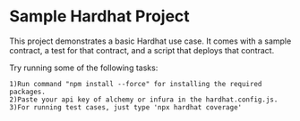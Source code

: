 # Sample Hardhat Project

This project demonstrates a basic Hardhat use case. It comes with a sample contract, a test for that contract, and a script that deploys that contract.

Try running some of the following tasks:

```
1)Run command "npm install --force" for installing the required packages.
2)Paste your api key of alchemy or infura in the hardhat.config.js.
3)For running test cases, just type 'npx hardhat coverage'
```

